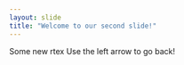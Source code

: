 ```yaml
---
layout: slide
title: "Welcome to our second slide!"
---
```

Some new rtex
Use the left arrow to go back!

